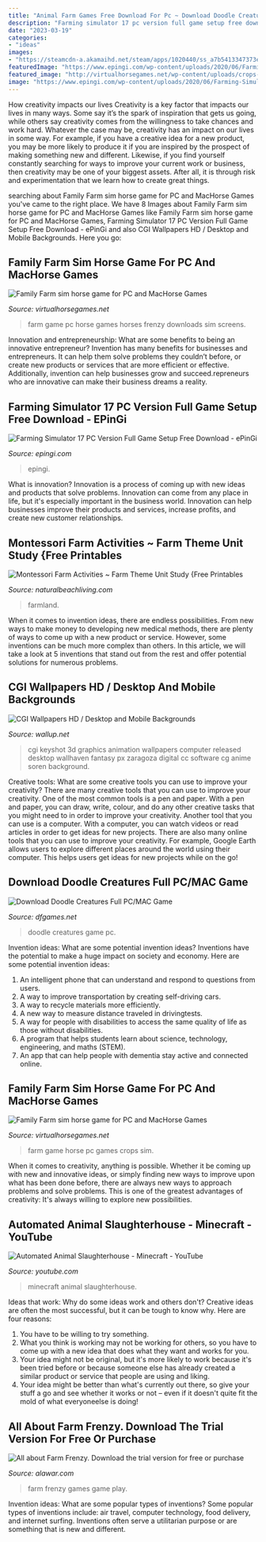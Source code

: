 ```yaml
---
title: "Animal Farm Games Free Download For Pc ~ Download Doodle Creatures Full Pc/mac Game"
description: "Farming simulator 17 pc version full game setup free download"
date: "2023-03-19"
categories:
- "ideas"
images:
- "https://steamcdn-a.akamaihd.net/steam/apps/1020440/ss_a7b5413347373ef2b35be33644e7021c4777a46d.1920x1080.jpg?t=1556030762"
featuredImage: "https://www.epingi.com/wp-content/uploads/2020/06/Farming-Simulator-17-PC-Version-Full-Game-Setup-Free-Download-1536x864.jpg"
featured_image: "http://virtualhorsegames.net/wp-content/uploads/crops-and-workers-in-family-farm-game.jpg"
image: "https://www.epingi.com/wp-content/uploads/2020/06/Farming-Simulator-17-PC-Version-Full-Game-Setup-Free-Download-1536x864.jpg"
---
```



How creativity impacts our lives
Creativity is a key factor that impacts our lives in many ways. Some say it’s the spark of inspiration that gets us going, while others say creativity comes from the willingness to take chances and work hard. Whatever the case may be, creativity has an impact on our lives in some way. 
For example, if you have a creative idea for a new product, you may be more likely to produce it if you are inspired by the prospect of making something new and different. Likewise, if you find yourself constantly searching for ways to improve your current work or business, then creativity may be one of your biggest assets. After all, it is through risk and experimentation that we learn how to create great things.

	

		
searching about Family Farm sim horse game for PC and MacHorse Games you've came to the right place. We have 8 Images about Family Farm sim horse game for PC and MacHorse Games like Family Farm sim horse game for PC and MacHorse Games, Farming Simulator 17 PC Version Full Game Setup Free Download - ePinGi and also CGI Wallpapers HD / Desktop and Mobile Backgrounds. Here you go:
		
    
## Family Farm Sim Horse Game For PC And MacHorse Games

<img loading=lazy src="https://virtualhorsegames.net/wp-content/uploads/family-farm-game-for-mac-and-pc.jpg" onerror="this.onerror=null;this.src='https://tse2.mm.bing.net/th?id=OIP.S8Mpd9n0m5Tj-EPtig51PQHaEK&amp;pid=15.1';" alt="Family Farm sim horse game for PC and MacHorse Games">

_Source: virtualhorsegames.net_

>farm game pc horse games horses frenzy downloads sim screens. 

	

Innovation and entrepreneurship: What are some benefits to being an innovative entrepreneur?
Invention has many benefits for businesses and entrepreneurs. It can help them solve problems they couldn’t before, or create new products or services that are more efficient or effective. Additionally, invention can help businesses grow and succeed.repreneurs who are innovative can make their business dreams a reality.

    
## Farming Simulator 17 PC Version Full Game Setup Free Download - EPinGi

<img loading=lazy src="https://www.epingi.com/wp-content/uploads/2020/06/Farming-Simulator-17-PC-Version-Full-Game-Setup-Free-Download-1536x864.jpg" onerror="this.onerror=null;this.src='https://tse2.mm.bing.net/th?id=OIP.Rjvwx07eg_pnf6WSlVvKwAHaEK&amp;pid=15.1';" alt="Farming Simulator 17 PC Version Full Game Setup Free Download - ePinGi">

_Source: epingi.com_

>epingi. 

	

What is innovation?
Innovation is a process of coming up with new ideas and products that solve problems. Innovation can come from any place in life, but it's especially important in the business world. Innovation can help businesses improve their products and services, increase profits, and create new customer relationships.

    
## Montessori Farm Activities ~ Farm Theme Unit Study {Free Printables

<img loading=lazy src="https://www.naturalbeachliving.com/wp-content/uploads/2016/03/farm-math-4.jpg" onerror="this.onerror=null;this.src='https://tse3.mm.bing.net/th?id=OIP.Zsg3E1pfYpEngWwDqrbaEAHaJ6&amp;pid=15.1';" alt="Montessori Farm Activities ~ Farm Theme Unit Study {Free Printables">

_Source: naturalbeachliving.com_

>farmland. 

	

When it comes to invention ideas, there are endless possibilities. From new ways to make money to developing new medical methods, there are plenty of ways to come up with a new product or service. However, some inventions can be much more complex than others. In this article, we will take a look at 5 inventions that stand out from the rest and offer potential solutions for numerous problems.

    
## CGI Wallpapers HD / Desktop And Mobile Backgrounds

<img loading=lazy src="https://wallup.net/wp-content/uploads/2017/11/22/401195-CGI.jpg" onerror="this.onerror=null;this.src='https://tse1.mm.bing.net/th?id=OIP.LseOilyQe6XWnLYJ4yHYywHaEP&amp;pid=15.1';" alt="CGI Wallpapers HD / Desktop and Mobile Backgrounds">

_Source: wallup.net_

>cgi keyshot 3d graphics animation wallpapers computer released desktop wallhaven fantasy px zaragoza digital cc software cg anime soren background. 

	

Creative tools: What are some creative tools you can use to improve your creativity?
There are many creative tools that you can use to improve your creativity. One of the most common tools is a pen and paper. With a pen and paper, you can draw, write, colour, and do any other creative tasks that you might need to in order to improve your creativity. Another tool that you can use is a computer. With a computer, you can watch videos or read articles in order to get ideas for new projects. There are also many online tools that you can use to improve your creativity. For example, Google Earth allows users to explore different places around the world using their computer. This helps users get ideas for new projects while on the go!

    
## Download Doodle Creatures Full PC/MAC Game

<img loading=lazy src="https://steamcdn-a.akamaihd.net/steam/apps/1020440/ss_a7b5413347373ef2b35be33644e7021c4777a46d.1920x1080.jpg?t=1556030762" onerror="this.onerror=null;this.src='https://tse1.mm.bing.net/th?id=OIP.x5u6VO6dwPRW6Lbv_lIjNwHaEK&amp;pid=15.1';" alt="Download Doodle Creatures Full PC/MAC Game">

_Source: dfgames.net_

>doodle creatures game pc. 

	

Invention ideas: What are some potential invention ideas?
Inventions have the potential to make a huge impact on society and economy. Here are some potential invention ideas:
1. An intelligent phone that can understand and respond to questions from users. 
2. A way to improve transportation by creating self-driving cars. 
3. A way to recycle materials more efficiently. 
4. A new way to measure distance traveled in drivingtests. 
5. A way for people with disabilities to access the same quality of life as those without disabilities. 
6. A program that helps students learn about science, technology, engineering, and maths (STEM). 
7. An app that can help people with dementia stay active and connected online.

    
## Family Farm Sim Horse Game For PC And MacHorse Games

<img loading=lazy src="http://virtualhorsegames.net/wp-content/uploads/crops-and-workers-in-family-farm-game.jpg" onerror="this.onerror=null;this.src='https://tse1.mm.bing.net/th?id=OIP.tTUGoVhwynpyoMyA5QtP6QHaEK&amp;pid=15.1';" alt="Family Farm sim horse game for PC and MacHorse Games">

_Source: virtualhorsegames.net_

>farm game horse pc games crops sim. 

	

When it comes to creativity, anything is possible. Whether it be coming up with new and innovative ideas, or simply finding new ways to improve upon what has been done before, there are always new ways to approach problems and solve problems. This is one of the greatest advantages of creativity: It's always willing to explore new possibilities.

    
## Automated Animal Slaughterhouse - Minecraft - YouTube

<img loading=lazy src="https://i.ytimg.com/vi/mhq3GCuQLms/maxresdefault.jpg" onerror="this.onerror=null;this.src='https://tse3.mm.bing.net/th?id=OIP.RhUyMCYK2cTtSX4gQEFgngHaEK&amp;pid=15.1';" alt="Automated Animal Slaughterhouse - Minecraft - YouTube">

_Source: youtube.com_

>minecraft animal slaughterhouse. 

	

Ideas that work: Why do some ideas work and others don't?
Creative ideas are often the most successful, but it can be tough to know why. Here are four reasons:
1. You have to be willing to try something.
2. What you think is working may not be working for others, so you have to come up with a new idea that does what they want and works for you.
3. Your idea might not be original, but it's more likely to work because it's been tried before or because someone else has already created a similar product or service that people are using and liking.
4. Your idea might be better than what's currently out there, so give your stuff a go and see whether it works or not – even if it doesn't quite fit the mold of what everyoneelse is doing!

    
## All About Farm Frenzy. Download The Trial Version For Free Or Purchase

<img loading=lazy src="https://www.alawar.com/images/games/farm-frenzy/farm-frenzy-screenshot0.jpg" onerror="this.onerror=null;this.src='https://tse2.mm.bing.net/th?id=OIP.OjjihNMzqkIajzl7ns9tHAHaFj&amp;pid=15.1';" alt="All about Farm Frenzy. Download the trial version for free or purchase">

_Source: alawar.com_

>farm frenzy games game play. 

	

Invention ideas: What are some popular types of inventions?
Some popular types of inventions include: air travel, computer technology, food delivery, and internet surfing. Inventions often serve a utilitarian purpose or are something that is new and different.


